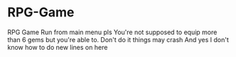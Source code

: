 # RPG-Game
RPG Game
Run from main menu pls
You're not supposed to equip more than 6 gems but you're able to. Don't do it things may crash
And yes I don't know how to do new lines on here
